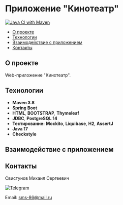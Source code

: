 # Приложение "Кинотеатр"
[![Java CI with Maven](https://github.com/svoh86/job4j_dreamjob/actions/workflows/maven.yml/badge.svg)](https://github.com/svoh86/job4j_dreamjob/actions/workflows/maven.yml)

+ [О проекте](#О-проекте)
+ [Технологии](#Технологии)
+ [Взаимодействие с приложением](#Взаимодействие-с-приложением)
+ [Контакты](#Контакты)

## О проекте
Web-приложение "Кинотеатр".


## Технологии
+ **Maven 3.8**
+ **Spring Boot**
+ **HTML**, **BOOTSTRAP**, **Thymeleaf**
+ **JDBC**, **PostgreSQL 14**
+ **Тестирование:** **Mockito**, **Liquibase**, **H2**, **AssertJ**
+ **Java 17**
+ **Checkstyle**

## Взаимодействие с приложением

## Контакты

Свистунов Михаил Сергеевич

[![Telegram](https://img.shields.io/badge/Telegram-blue?logo=telegram)](https://t.me/svoh86)

Email: sms-86@mail.ru
